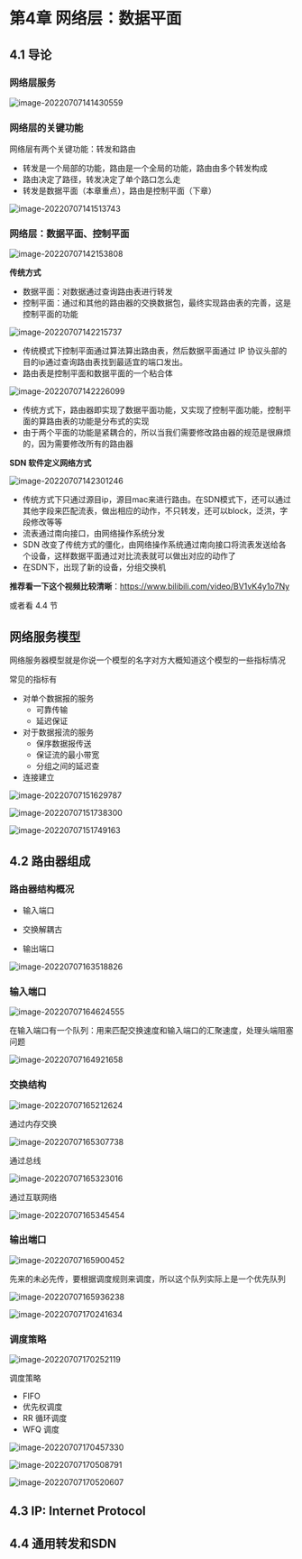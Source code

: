 # 第4章 网络层：数据平面

## 4.1 导论

### 网络层服务

![image-20220707141430559](https://s2.loli.net/2022/07/07/V6Nepz7IZyE4wiU.png)



### 网络层的关键功能

网络层有两个关键功能：转发和路由

* 转发是一个局部的功能，路由是一个全局的功能，路由由多个转发构成
* 路由决定了路径，转发决定了单个路口怎么走
* 转发是数据平面（本章重点），路由是控制平面（下章）

![image-20220707141513743](https://s2.loli.net/2022/07/07/NjHGTpQxUVnoMuB.png)



### 网络层：数据平面、控制平面

![image-20220707142153808](https://s2.loli.net/2022/07/07/VTZNG9JlwzRjAbo.png)

**传统方式**

- 数据平面：对数据通过查询路由表进行转发
- 控制平面：通过和其他的路由器的交换数据包，最终实现路由表的完善，这是控制平面的功能

![image-20220707142215737](https://s2.loli.net/2022/07/07/8R3gUeOE1fvZpPm.png)



* 传统模式下控制平面通过算法算出路由表，然后数据平面通过 IP 协议头部的目的ip通过查询路由表找到最适宜的端口发出。
* 路由表是控制平面和数据平面的一个粘合体



![image-20220707142226099](https://s2.loli.net/2022/07/07/IRK523XDW9MUsfL.png)

* 传统方式下，路由器即实现了数据平面功能，又实现了控制平面功能，控制平面的算路由表的功能是分布式的实现
* 由于两个平面的功能是紧耦合的，所以当我们需要修改路由器的规范是很麻烦的，因为需要修改所有的路由器



**SDN 软件定义网络方式**

![image-20220707142301246](https://s2.loli.net/2022/07/07/bnM69mRJAVrkPI1.png)



- 传统方式下只通过源目ip，源目mac来进行路由。在SDN模式下，还可以通过其他字段来匹配流表，做出相应的动作，不只转发，还可以block，泛洪，字段修改等等
- 流表通过南向接口，由网络操作系统分发
- SDN 改变了传统方式的僵化，由网络操作系统通过南向接口将流表发送给各个设备，这样数据平面通过对比流表就可以做出对应的动作了
- 在SDN下，出现了新的设备，分组交换机



**推荐看一下这个视频比较清晰**：https://www.bilibili.com/video/BV1vK4y1o7Ny

或者看 4.4 节



## 网络服务模型

网络服务器模型就是你说一个模型的名字对方大概知道这个模型的一些指标情况

常见的指标有

* 对单个数据报的服务
	* 可靠传输
	* 延迟保证
* 对于数据报流的服务
	* 保序数据报传送
	* 保证流的最小带宽
	* 分组之间的延迟查
* 连接建立

![image-20220707151629787](https://s2.loli.net/2022/07/07/8TVkx6RCtEnDPvu.png)

![image-20220707151738300](https://s2.loli.net/2022/07/07/f8CYSGJB2VDTXm3.png)

![image-20220707151749163](https://s2.loli.net/2022/07/07/8T1VMWrH2N5FtQh.png)

## 4.2 路由器组成

### 路由器结构概况

* 输入端口

* 交换解耦古

* 输出端口

	

![image-20220707163518826](https://s2.loli.net/2022/07/07/nRDL9X1rB3YWC6U.png)

### 输入端口

![image-20220707164624555](https://s2.loli.net/2022/07/07/mnD9UXaFBktQgAJ.png)

在输入端口有一个队列：用来匹配交换速度和输入端口的汇聚速度，处理头端阻塞问题

![image-20220707164921658](../../../../../../.config/Typora/typora-user-images/image-20220707164921658.png)

### 交换结构

![image-20220707165212624](https://s2.loli.net/2022/07/07/5j6iAFWT7oJSOYv.png)

通过内存交换

![image-20220707165307738](https://s2.loli.net/2022/07/07/AN1GSMl5yo7UJxd.png)

通过总线

![image-20220707165323016](https://s2.loli.net/2022/07/07/Ld2HGZBt84ojq5E.png)

通过互联网络

![image-20220707165345454](https://s2.loli.net/2022/07/07/FjAfLpBSNmaYVP3.png)

### 输出端口

![image-20220707165900452](https://s2.loli.net/2022/07/07/IxU3ohTHQCiDFsO.png)

先来的未必先传，要根据调度规则来调度，所以这个队列实际上是一个优先队列

![image-20220707165936238](https://s2.loli.net/2022/07/07/tnPwU7A9c5v4CYV.png)

![image-20220707170241634](https://s2.loli.net/2022/07/07/5uClfkdRqOtMxVz.png)

### 调度策略

![image-20220707170252119](../../../../../../.config/Typora/typora-user-images/image-20220707170252119.png)

调度策略

* FIFO
* 优先权调度
* RR 循环调度
* WFQ 调度

![image-20220707170457330](https://s2.loli.net/2022/07/07/FaTVLYi6JkW42vM.png)

![image-20220707170508791](https://s2.loli.net/2022/07/07/5YW2xI9RNKarQ8o.png)

![image-20220707170520607](https://s2.loli.net/2022/07/07/HawbkrVPfy13dAO.png)



## 4.3 IP: Internet Protocol





## 4.4 通用转发和SDN